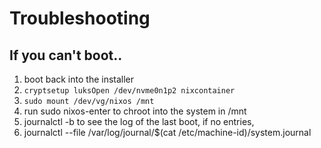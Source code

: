 # Troubleshooting

## If you can't boot..
1. boot back into the installer
2. `cryptsetup luksOpen /dev/nvme0n1p2 nixcontainer`
3. `sudo mount /dev/vg/nixos /mnt`
4. run sudo nixos-enter to chroot into the system in /mnt
5. journalctl -b to see the log of the last boot, if no entries,
6. journalctl --file /var/log/journal/$(cat /etc/machine-id)/system.journal
